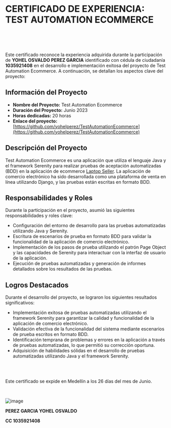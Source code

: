 # CERTIFICADO DE EXPERIENCIA: TEST AUTOMATION ECOMMERCE

<br>
<br>
<br>

Este certificado reconoce la experiencia adquirida durante la participación de **YOHEL OSVALDO PEREZ GARCIA** identificado con cédula de ciudadanía **1035921408** en el desarrollo e implementación exitosa del proyecto de Test Automation Ecommerce. A continuación, se detallan los aspectos clave del proyecto:

## Información del Proyecto

- **Nombre del Proyecto:** Test Automation Ecommerce
- **Duración del Proyecto:** Junio 2023
- **Horas dedicadas:** 20 horas
- **Enlace del proyecto:** [https://github.com/yohelperez/TestAutomationEcommerce](https://github.com/yohelperez/TestAutomationEcommerce)

## Descripción del Proyecto

Test Automation Ecommerce es una aplicación que utiliza el lenguaje Java y el framework Serenity para realizar pruebas de aceptación automatizadas (BDD) en la aplicación de ecommerce [Laptop Seller](https://github.com/yohelperez/ecommerce-app). La aplicación de comercio electrónico ha sido desarrollada como una plataforma de venta en línea utilizando Django, y las pruebas están escritas en formato BDD.

## Responsabilidades y Roles

Durante la participación en el proyecto, asumió las siguientes responsabilidades y roles clave:

- Configuración del entorno de desarrollo para las pruebas automatizadas utilizando Java y Serenity.
- Escritura de escenarios de prueba en formato BDD para validar la funcionalidad de la aplicación de comercio electrónico.
- Implementación de los pasos de prueba utilizando el patrón Page Object y las capacidades de Serenity para interactuar con la interfaz de usuario de la aplicación.
- Ejecución de pruebas automatizadas y generación de informes detallados sobre los resultados de las pruebas.

## Logros Destacados

Durante el desarrollo del proyecto, se lograron los siguientes resultados significativos:

- Implementación exitosa de pruebas automatizadas utilizando el framework Serenity para garantizar la calidad y funcionalidad de la aplicación de comercio electrónico.
- Validación efectiva de la funcionalidad del sistema mediante escenarios de prueba escritos en formato BDD.
- Identificación temprana de problemas y errores en la aplicación a través de pruebas automatizadas, lo que permitió su corrección oportuna.
- Adquisición de habilidades sólidas en el desarrollo de pruebas automatizadas utilizando Java y el framework Serenity.

<br>
<br>

Este certificado se expide en Medellín a los 26 días del mes de Junio.

<br>

![image](https://github.com/yohelperez/barber-appointment-manager-app/assets/55060788/759ace9f-311a-481b-aaa1-18b83e7a82c0)

**PEREZ GARCIA YOHEL OSVALDO**

**CC 1035921408**
